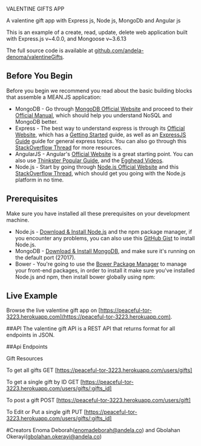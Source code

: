VALENTINE GIFTS APP

A valentine gift app with Express js, Node js, MongoDb and Angular js

This is an example of a create, read, update, delete web application built with Express.js v~4.0.0, and Mongoose v~3.6.13 

The full source code is available at [github.com/andela-denoma/valentineGifts](https://github.com/andela-denoma/valentineGifts).

## Before You Begin 
Before you begin we recommend you read about the basic building blocks that assemble a MEAN.JS application: 
* MongoDB - Go through [MongoDB Official Website](http://mongodb.org/) and proceed to their [Official Manual](http://docs.mongodb.org/manual/), which should help you understand NoSQL and MongoDB better.
* Express - The best way to understand express is through its [Official Website](http://expressjs.com/), which has a [Getting Started](http://expressjs.com/starter/installing.html) guide, as well as an [ExpressJS Guide](http://expressjs.com/guide/error-handling.html) guide for general express topics. You can also go through this [StackOverflow Thread](http://stackoverflow.com/questions/8144214/learning-express-for-node-js) for more resources.
* AngularJS - Angular's [Official Website](http://angularjs.org/) is a great starting point. You can also use [Thinkster Popular Guide](http://www.thinkster.io/), and the [Egghead Videos](https://egghead.io/).
* Node.js - Start by going through [Node.js Official Website](http://nodejs.org/) and this [StackOverflow Thread](http://stackoverflow.com/questions/2353818/how-do-i-get-started-with-node-js), which should get you going with the Node.js platform in no time.

## Prerequisites
Make sure you have installed all these prerequisites on your development machine.
* Node.js - [Download & Install Node.js](http://www.nodejs.org/download/) and the npm package manager, if you encounter any problems, you can also use this [GitHub Gist](https://gist.github.com/isaacs/579814) to install Node.js.
* MongoDB - [Download & Install MongoDB](http://www.mongodb.org/downloads), and make sure it's running on the default port (27017).
* Bower - You're going to use the [Bower Package Manager](http://bower.io/) to manage your front-end packages, in order to install it make sure you've installed Node.js and npm, then install bower globally using npm:

## Live Example
Browse the live valentine gift app on [https://peaceful-tor-3223.herokuapp.com](https://peaceful-tor-3223.herokuapp.com).

##API
The valentine gift API is a REST API that returns format for all endpoints in JSON.

##Api Endpoints

Gift Resources

To get all gifts
GET [https://peaceful-tor-3223.herokuapp.com/users/gifts]

To get a single gift by ID
GET [https://peaceful-tor-3223.herokuapp.com/users/gifts/:gifts_id]
  
To post a gift
POST [https://peaceful-tor-3223.herokuapp.com/users/gift]

To Edit or Put a single gift
PUT [https://peaceful-tor-3223.herokuapp.com/users/gifts/:gifts_id]

#Creators
Enoma Deborah(enomadeborah@andela.co) and 
Gbolahan Okerayi(gbolahan.okerayi@andela.co)